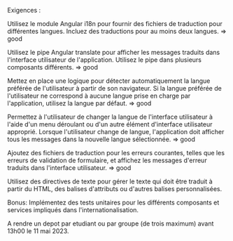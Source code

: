 Exigences :

Utilisez le module Angular i18n pour fournir des fichiers de traduction pour différentes langues. Incluez des traductions pour au moins deux langues.
=> good

Utilisez le pipe Angular translate pour afficher les messages traduits dans l'interface utilisateur de l'application. Utilisez le pipe dans plusieurs composants différents.
=> good

Mettez en place une logique pour détecter automatiquement la langue préférée de l'utilisateur à partir de son navigateur. Si la langue préférée de l'utilisateur ne correspond à aucune langue prise en charge par l'application, utilisez la langue par défaut.
=> good

Permettez à l'utilisateur de changer la langue de l'interface utilisateur à l'aide d'un menu déroulant ou d'un autre élément d'interface utilisateur approprié. Lorsque l'utilisateur change de langue, l'application doit afficher tous les messages dans la nouvelle langue sélectionnée.
=> good

Ajoutez des fichiers de traduction pour les erreurs courantes, telles que les erreurs de validation de formulaire, et affichez les messages d'erreur traduits dans l'interface utilisateur.
=> good

Utilisez des directives de texte pour gérer le texte qui doit être traduit à partir du HTML, des balises d'attributs ou d'autres balises personnalisées.

Bonus: Implémentez des tests unitaires pour les différents composants et services impliqués dans l'internationalisation.

A rendre un depot par etudiant ou par groupe (de trois maximum) avant 13h00 le 11 mai 2023.
